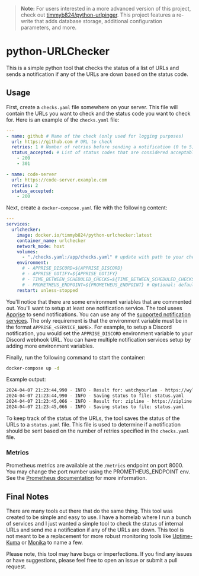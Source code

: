 > **Note:** For users interested in a more advanced version of this project, check out [timmyb824/python-urlpinger](https://github.com/timmyb824/python-URLPinger.git). This project features a re-write that adds database storage, additional configuration parameters, and more.

# python-URLChecker

This is a simple python tool that checks the status of a list of URLs and sends a notification if any of the URLs are down based on the status code.

## Usage

First, create a `checks.yaml` file somewhere on your server. This file will contain the URLs you want to check and the status code you want to check for. Here is an example of the `checks.yaml` file:

```yaml
---
- name: github # Name of the check (only used for logging purposes)
  url: https://github.com # URL to check
  retries: 1 # Number of retries before sending a notification (0 to 5)
  status_accepted: # List of status codes that are considered acceptable
    - 200
    - 301

- name: code-server
  url: https://code-server.example.com
  retries: 2
  status_accepted:
    - 200
```

Next, create a `docker-compose.yaml` file with the following content:

```yaml
---
services:
  urlchecker:
    image: docker.io/timmyb824/python-urlchecker:latest
    container_name: urlchecker
    network_mode: host
    volumes:
      - "./checks.yaml:/app/checks.yaml" # update with path to your checks.yaml file
    environment:
      # - APPRISE_DISCORD=${APPRISE_DISCORD}
      # - APPRISE_GOTIFY=${APPRISE_GOTIFY}
      # - TIME_BETWEEN_SCHEDULED_CHECKS=${TIME_BETWEEN_SCHEDULED_CHECKS} # Optional: default is 60 seconds
      # - PROMETHEUS_ENDPOINT=${PROMETHEUS_ENDPOINT} # Optional: default is 8000
    restart: unless-stopped
```

You'll notice that there are some environment variables that are commented out. You'll want to setup at least one notification service. The tool usees [Apprise](https://github.com/caronc/apprise) to send notifications. You can use any of the [supported notification services](https://github.com/caronc/apprise#supported-notifications). The only requirement is that the environment variable must be in the format `APPRISE_<SERVICE_NAME>`. For example, to setup a Discord notification, you would set the `APPRISE_DISCORD` environment variable to your Discord webhook URL. You can have multiple notification services setup by adding more environment variables.

Finally, run the following command to start the container:

```bash
docker-compose up -d
```

Example output:

```bash
2024-04-07 21:23:44,990 - INFO - Result for: watchyourlan - https://wyl.example.com -- 200
2024-04-07 21:23:44,990 - INFO - Saving status to file: status.yaml
2024-04-07 21:23:45,066 - INFO - Result for: zipline - https://zipline.example.com -- 200
2024-04-07 21:23:45,066 - INFO - Saving status to file: status.yaml
```

To keep track of the status of the URLs, the tool saves the status of the URLs to a `status.yaml` file. This file is used to determine if a notification should be sent based on the number of retries specified in the `checks.yaml` file.

### Metrics

Prometheus metrics are available at the `/metrics` endpoint on port 8000. You may change the port number using the PROMETHEUS_ENDPOINT env. See the [Prometheus documentation](https://prometheus.io) for more information.

## Final Notes

There are many tools out there that do the same thing. This tool was created to be simple and easy to use. I have a homelab where I run a bunch of services and I just wanted a simple tool to check the status of internal URLs and send me a notification if any of the URLs are down. This tool is not meant to be a replacement for more robust monitoring tools like [Uptime-Kuma](https://github.com/louislam/uptime-kuma) or [Monika](https://monika.hyperjump.tech/) to name a few.

Please note, this tool may have bugs or imperfections. If you find any issues or have suggestions, please feel free to open an issue or submit a pull request.
